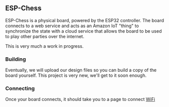 ## ESP-Chess

ESP-Chess is a physical board, powered by the ESP32 controller.  The board connects to a web service and acts as an Amazon IoT "thing" to synchronize the state with a cloud service that allows the board to be used to play other parties over the internet.

This is very much a work in progress.

### Building

Eventually, we will upload our design files so you can build a copy of the board yourself.  This project is very new, we'll get to it soon enough.

### Connecting

Once your board connects, it should take you to a page to connect [WiFi](wifi)
